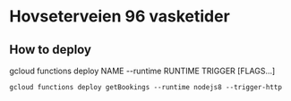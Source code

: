 # Hovseterveien 96 vasketider

## How to deploy
gcloud functions deploy NAME --runtime RUNTIME TRIGGER [FLAGS...]

```
gcloud functions deploy getBookings --runtime nodejs8 --trigger-http
```
